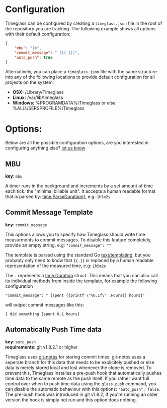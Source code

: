 # Configuration

Timeglass can be configured by creating a `timeglass.json` file in the root of the repository you are tracking. The following example shows all options with their default configuration:

```json
{
	"mbu": "1m",
	"commit_message": " [{{.}}]",
	"auto_push": true
}
```

Alternatively, you can place a `timeglass.json` file with the same structure into any of the following locations to provide default configuration for all projects on the system:

- __OSX:__ /Library/Timeglass
- __Linux:__ /var/lib/timeglass
- __Windows:__ %PROGRAMDATA%\Timeglass or else %ALLUSERSPROFILE%\Timeglass


# Options:
Below are all the possible configuration options, are you interested in configuring anything else? [let us know](https://github.com/Timeglass/glass/issues/7)

## MBU
__key__: `mbu`  

A timer runs in the background and increments by a set amount of time each tick: the "minimal billable unit". It accepts a human readable format that is parsed by: [time.ParseDuration()](http://golang.org/pkg/time/#ParseDuration), e.g: `1h5m2s`

## Commit Message Template
__key__: `commit_message`  

This options allows you to specify how Timeglass should write time measurments to commit messages. To disable this feature completely, provide an empty string, e.g: `"commit_message": ""`

The template is parsed using the standard Go [text/templating](http://golang.org/pkg/text/template/), but you probably only need to know that `{{.}}` is replaced by a human readable representation of the measured time, e.g: `1h5m2s`

The `.` represents a [time.Duration](http://golang.org/pkg/time/#Duration) struct. This means that you can also call its individual methods from inside the template, for example the following configuration

```"commit_message": " [spent {{printf \"%0.1f\" .Hours}} hours]"```

will output commit messages like this:

```I did something [spent 0.1 hours]```

## Automatically Push Time data
__key__: `auto_push`  
__requirements__: git v1.8.2.1 or higher

Timeglass uses [git-notes](http://git-scm.com/docs/git-notes) for storing commit times. git-notes uses a seperate branch for this data that needs to be explicitely pushed or else data is merely stored local and lost whenever the clone is removed. To prevent this, Timeglass installes a pre-push hook that automatically pushes time data to the same remote as the push itself. If you rather want full control over when to push time data using the `glass push` command, you can disable the automatic behaviour with this options: `"auto_push": false`. The pre-push hook was introduced in git v1.8.2, if you're running an older version the hook is simply not run and this option does nothing.
